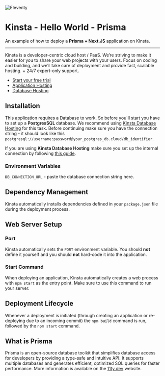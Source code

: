 ![Eleventy](https://user-images.githubusercontent.com/2342458/230336594-86e2311a-3080-4d1c-9a01-03999a12136b.png)

# Kinsta - Hello World - Prisma

An example of how to deploy a **Prisma + Next.JS** application on Kinsta.

---
Kinsta is a developer-centric cloud host / PaaS. We’re striving to make it easier for you to share your web projects with your users. Focus on coding and building, and we’ll take care of deployment and provide fast, scalable hosting. + 24/7 expert-only support.

- [Start your free trial](https://kinsta.com/signup/?product_type=app-db)
- [Application Hosting](https://kinsta.com/application-hosting)
- [Database Hosting](https://kinsta.com/database-hosting)

## Installation
This application requires a Database to work. So before you'll start you have to set up a **PostgresSQL** database. We recommend using [Kinsta Database Hosting](https://kinsta.com/database-hosting) for this task. Before continuing make sure you have the connection string - it should look like this `postgresql://username:password@your_postgres_db.cloud/db_identifier`.

If you are using **Kinsta Database Hosting** make sure you set up the internal connection by following [this guide](https://kinsta.com/docs/adding-internal-connections/).

### Environment Variables
```DB_CONNECTION_URL``` - paste the database connection string here.

## Dependency Management
Kinsta automatically installs dependencies defined in your `package.json` file during the deployment process.

## Web Server Setup

### Port

Kinsta automatically sets the `PORT` environment variable. You should **not** define it yourself and you should **not** hard-code it into the application.

### Start Command

When deploying an application, Kinsta automatically creates a web process with `npm start` as the entry point. Make sure to use this command to run your server.

## Deployment Lifecycle

Whenever a deployment is initiated (through creating an application or re-deploying due to an incoming commit) the `npm build` command is run, followed by the `npm start` command.

## What is Prisma
Prisma is an open-source database toolkit that simplifies database access for developers by providing a type-safe and intuitive API. It supports multiple databases and generates efficient, optimized SQL queries for faster performance. More information is available on the [11ty.dev](https://www.prisma.io/) website.
